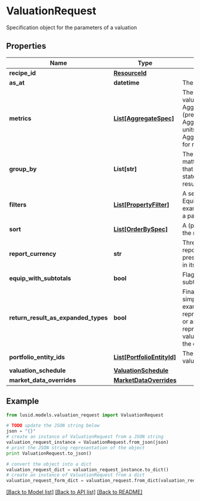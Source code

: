 # ValuationRequest

Specification object for the parameters of a valuation

## Properties
Name | Type | Description | Notes
------------ | ------------- | ------------- | -------------
**recipe_id** | [**ResourceId**](ResourceId.md) |  | 
**as_at** | **datetime** | The asAt date to use | [optional] 
**metrics** | [**List[AggregateSpec]**](AggregateSpec.md) | The set of specifications to calculate or retrieve during the valuation and present in the results. For example:  AggregateSpec(&#39;Valuation/PV&#39;,&#39;Sum&#39;) for returning the PV (present value) of holdings  AggregateSpec(&#39;Holding/default/Units&#39;,&#39;Sum&#39;) for returning the units of holidays  AggregateSpec(&#39;Instrument/default/LusidInstrumentId&#39;,&#39;Value&#39;) for returning the Lusid Instrument identifier | 
**group_by** | **List[str]** | The set of items by which to perform grouping. This primarily matters when one or more of the metric operators is a mapping  that reduces set size, e.g. sum or proportion. The group-by statement determines the set of keys by which to break the results out. | [optional] 
**filters** | [**List[PropertyFilter]**](PropertyFilter.md) | A set of filters to use to reduce the data found in a request. Equivalent to the &#39;where ...&#39; part of a Sql select statement.  For example, filter a set of values within a given range or matching a particular value. | [optional] 
**sort** | [**List[OrderBySpec]**](OrderBySpec.md) | A (possibly empty/null) set of specifications for how to order the results. | [optional] 
**report_currency** | **str** | Three letter ISO currency string indicating what currency to report in for ReportCurrency denominated queries.  If not present, then the currency of the relevant portfolio will be used in its place. | [optional] 
**equip_with_subtotals** | **bool** | Flag directing the Valuation call to populate the results with subtotals of aggregates. | [optional] 
**return_result_as_expanded_types** | **bool** | Financially meaningful results can be presented as either simple flat types or more complex expanded types.  For example, the present value (PV) of a holding could be represented either as a simple decimal (with currency implied)  or as a decimal-currency pair. This flag allows either representation to be returned. In the PV example,  the returned value would be the decimal-currency pair if this flag is true, or the decimal only if this flag is false. | [optional] 
**portfolio_entity_ids** | [**List[PortfolioEntityId]**](PortfolioEntityId.md) | The set of portfolio or portfolio group identifier(s) that is to be valued. | 
**valuation_schedule** | [**ValuationSchedule**](ValuationSchedule.md) |  | 
**market_data_overrides** | [**MarketDataOverrides**](MarketDataOverrides.md) |  | [optional] 

## Example

```python
from lusid.models.valuation_request import ValuationRequest

# TODO update the JSON string below
json = "{}"
# create an instance of ValuationRequest from a JSON string
valuation_request_instance = ValuationRequest.from_json(json)
# print the JSON string representation of the object
print ValuationRequest.to_json()

# convert the object into a dict
valuation_request_dict = valuation_request_instance.to_dict()
# create an instance of ValuationRequest from a dict
valuation_request_form_dict = valuation_request.from_dict(valuation_request_dict)
```
[[Back to Model list]](../README.md#documentation-for-models) [[Back to API list]](../README.md#documentation-for-api-endpoints) [[Back to README]](../README.md)


